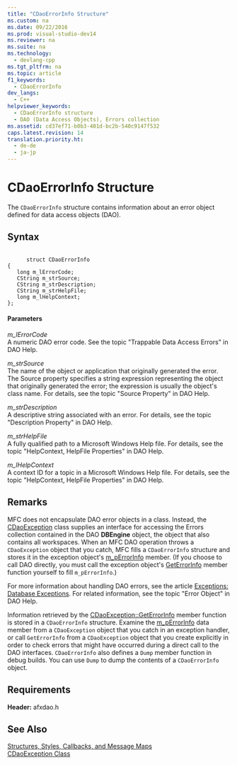```yaml
---
title: "CDaoErrorInfo Structure"
ms.custom: na
ms.date: 09/22/2016
ms.prod: visual-studio-dev14
ms.reviewer: na
ms.suite: na
ms.technology: 
  - devlang-cpp
ms.tgt_pltfrm: na
ms.topic: article
f1_keywords: 
  - CDaoErrorInfo
dev_langs: 
  - C++
helpviewer_keywords: 
  - CDaoErrorInfo structure
  - DAO (Data Access Objects), Errors collection
ms.assetid: cd37ef71-b0b3-401d-bc2b-540c9147f532
caps.latest.revision: 14
translation.priority.ht: 
  - de-de
  - ja-jp
---
```

# CDaoErrorInfo Structure
The `CDaoErrorInfo` structure contains information about an error object defined for data access objects (DAO).  
  
## Syntax  
  
```  
  
      struct CDaoErrorInfo  
{  
   long m_lErrorCode;  
   CString m_strSource;  
   CString m_strDescription;  
   CString m_strHelpFile;  
   long m_lHelpContext;  
};  
```  
  
#### Parameters  
 *m_lErrorCode*  
 A numeric DAO error code. See the topic "Trappable Data Access Errors" in DAO Help.  
  
 *m_strSource*  
 The name of the object or application that originally generated the error. The Source property specifies a string expression representing the object that originally generated the error; the expression is usually the object's class name. For details, see the topic "Source Property" in DAO Help.  
  
 *m_strDescription*  
 A descriptive string associated with an error. For details, see the topic "Description Property" in DAO Help.  
  
 *m_strHelpFile*  
 A fully qualified path to a Microsoft Windows Help file. For details, see the topic "HelpContext, HelpFile Properties" in DAO Help.  
  
 *m_lHelpContext*  
 A context ID for a topic in a Microsoft Windows Help file. For details, see the topic "HelpContext, HelpFile Properties" in DAO Help.  
  
## Remarks  
 MFC does not encapsulate DAO error objects in a class. Instead, the [CDaoException](../vs140/cdaoexception-class.md) class supplies an interface for accessing the Errors collection contained in the DAO **DBEngine** object, the object that also contains all workspaces. When an MFC DAO operation throws a `CDaoException` object that you catch, MFC fills a `CDaoErrorInfo` structure and stores it in the exception object's [m_pErrorInfo](../vs140/cdaoexception--m_perrorinfo.md) member. (If you choose to call DAO directly, you must call the exception object's [GetErrorInfo](../vs140/cdaoexception--geterrorinfo.md) member function yourself to fill `m_pErrorInfo`.)  
  
 For more information about handling DAO errors, see the article [Exceptions: Database Exceptions](../vs140/exceptions--database-exceptions.md). For related information, see the topic "Error Object" in DAO Help.  
  
 Information retrieved by the [CDaoException::GetErrorInfo](../vs140/cdaoexception--geterrorinfo.md) member function is stored in a `CDaoErrorInfo` structure. Examine the [m_pErrorInfo](../vs140/cdaoexception--m_perrorinfo.md) data member from a `CDaoException` object that you catch in an exception handler, or call `GetErrorInfo` from a `CDaoException` object that you create explicitly in order to check errors that might have occurred during a direct call to the DAO interfaces. `CDaoErrorInfo` also defines a `Dump` member function in debug builds. You can use `Dump` to dump the contents of a `CDaoErrorInfo` object.  
  
## Requirements  
 **Header:** afxdao.h  
  
## See Also  
 [Structures, Styles, Callbacks, and Message Maps](../vs140/structures--styles--callbacks--and-message-maps.md)   
 [CDaoException Class](../vs140/cdaoexception-class.md)